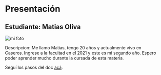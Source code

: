 # Presentación

## Estudiante: Matias Oliva

![mi foto](fotodeperfilutn.jpg)

Descripcion: Me llamo Matias, tengo 20 años y actualmente vivo en Caseros. Ingrese a la facultad en el 2021 y este es mi segundo año. Espero poder aprender mucho durante la cursada de esta materia.

Seguí los pasos del doc [acá](https://docs.google.com/document/d/e/2PACX-1vQkogtG88cmwEIXEuff291urSyrZUYHikLIoRTspUodvIg5OoaUJTi8n0vqPJ3XUSN65sqJALTBizeB/pub).
